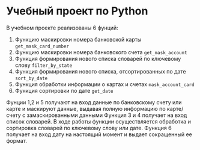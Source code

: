 # Учебный проект по Python
В учебном проекте реализованы 6 фунций:
1. Функцию маскировки номера банковской карты `get_mask_card_number`
2. Функцию маскировки номера банковского счета `get_mask_account`
3. Функция формирования нового списка словарей по ключевому слову `filter_by_state`
4. Функция формирования нового списка, отсортированных по дате `sort_by_date`
5. Функция обработки информации о картах и счетах `mask_account_card`
6. Функция сортировки по дате `get_date`

Фунции 1,2 и 5 получают на вход данные по банковскому счету или карте и маскируют данные,
выдавая полную информацию по карте/счету с замаскированными данными
Функция 3 и 4 получает на вход список словарей. 
В ходе работы функции осуществляется обработка и сортировка словарей по ключевому слову или дате.
Функция 6 получает на вход дату на настоящий момент и выдает сокращенный ее формат.
